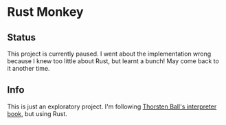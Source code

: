 # Rust Monkey

## Status

This project is currently paused. I went about the implementation wrong because I knew too little about Rust, but learnt a bunch! May come back to it another time.

## Info

This is just an exploratory project. I'm following
[Thorsten Ball's interpreter book](https://interpreterbook.com/), but using
Rust.
